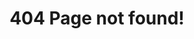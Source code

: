 ---
title: 404 Page not found!
metaTitle: 404 Page not found!
description: 404 Page not found!
layout: 404
---